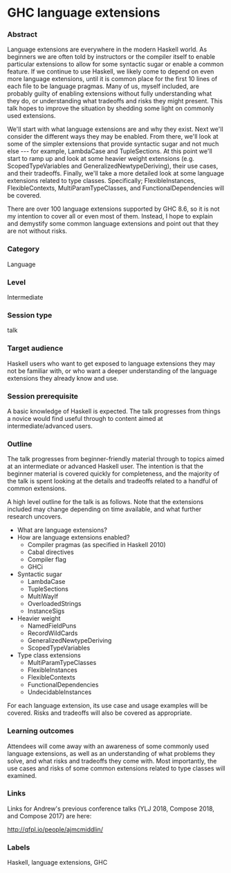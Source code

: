 # GHC language extensions

### Abstract

Language extensions are everywhere in the modern Haskell world. As beginners we are often told by instructors or the compiler itself to enable particular extensions to allow for some syntactic sugar or enable a common feature. If we continue to use Haskell, we likely come to depend on even more language extensions, until it is common place for the first 10 lines of each file to be language pragmas. Many of us, myself included, are probably guilty of enabling extensions without fully understanding what they do, or understanding what tradeoffs and risks they might present. This talk hopes to improve the situation by shedding some light on commonly used extensions.

We'll start with what language extensions are and why they exist. Next we'll consider the different ways they may be enabled. From there, we'll look at some of the simpler extensions that provide syntactic sugar and not much else --- for example, LambdaCase and TupleSections. At this point we'll start to ramp up and look at some heavier weight extensions (e.g. ScopedTypeVariables and GeneralizedNewtypeDeriving), their use cases, and their tradeoffs. Finally, we'll take a more detailed look at some language extensions related to type classes. Specifically; FlexibleInstances, FlexibleContexts, MultiParamTypeClasses, and FunctionalDependencies will be covered.

There are over 100 language extensions supported by GHC 8.6, so it is not my intention to cover all or even most of them. Instead, I hope to explain and demystify some common language extensions and point out that they are not without risks.

### Category

Language

### Level

Intermediate

### Session type

talk

### Target audience

Haskell users who want to get exposed to language extensions they may not be familiar with, or who want a deeper understanding of the language extensions they already know and use.

### Session prerequisite

A basic knowledge of Haskell is expected. The talk progresses from things a novice would find useful through to content aimed at intermediate/advanced users.

### Outline

The talk progresses from beginner-friendly material through to topics aimed at an intermediate or advanced Haskell user. The intention is that the beginner material is covered quickly for completeness, and the majority of the talk is spent looking at the details and tradeoffs related to a handful of common extensions.

A high level outline for the talk is as follows. Note that the extensions included may change depending on time available, and what further research uncovers. 

- What are language extensions?
- How are language extensions enabled?
   + Compiler pragmas (as specified in Haskell 2010)
   + Cabal directives
   + Compiler flag
   + GHCi
- Syntactic sugar
   + LambdaCase
   + TupleSections
   + MultiWayIf
   + OverloadedStrings
   + InstanceSigs
- Heavier weight
   + NamedFieldPuns
   + RecordWildCards
   + GeneralizedNewtypeDeriving
   + ScopedTypeVariables
- Type class extensions
   + MultiParamTypeClasses
   + FlexibleInstances
   + FlexibleContexts
   + FunctionalDependencies
   + UndecidableInstances
   
For each language extension, its use case and usage examples will be covered. Risks and tradeoffs will also be covered as appropriate.

### Learning outcomes

Attendees will come away with an awareness of some commonly used language extensions, as well as an understanding of what problems they solve, and what risks and tradeoffs they come with. Most importantly, the use cases and risks of some common extensions related to type classes will examined.

### Links

Links for Andrew's previous conference talks (YLJ 2018, Compose 2018, and Compose 2017) are here:

http://qfpl.io/people/ajmcmiddlin/

### Labels

Haskell, language extensions, GHC
